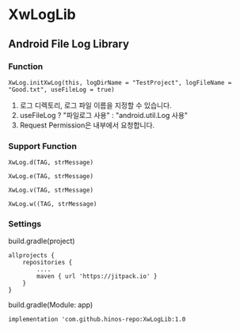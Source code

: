 # XwLogLib

## Android File Log Library

### Function

```XwLog.initXwLog(this, logDirName = "TestProject", logFileName = "Good.txt", useFileLog = true)```

1. 로그 디렉토리, 로그 파일 이름을 지정할 수 있습니다.
2. useFileLog ? "파일로그 사용" : "android.util.Log 사용"
3. Request Permission은 내부에서 요청합니다.

### Support Function

```XwLog.d(TAG, strMessage)```

```XwLog.e(TAG, strMessage)```

```XwLog.v(TAG, strMessage)```

```XwLog.w((TAG, strMessage)```


### Settings

build.gradle(project)
```
allprojects {
    repositories {
        ....
        maven { url 'https://jitpack.io' }
    }
}
```

build.gradle(Module: app)
```
implementation 'com.github.hinos-repo:XwLogLib:1.0
```
